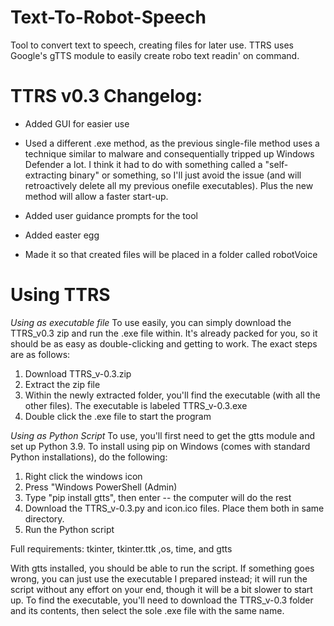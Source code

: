 # Text-To-Robot-Speech
Tool to convert text to speech, creating files for later use. TTRS uses Google's gTTS module to easily create robo text readin' on command.

# TTRS v0.3 Changelog:
- Added GUI for easier use

- Used a different .exe method, as the previous single-file method uses a technique similar to malware and consequentially tripped up Windows Defender a lot.
  I think it had to do with something called a "self-extracting binary" or something, so I'll just avoid the issue (and will retroactively delete all my 
  previous onefile executables). Plus the new method will allow a faster start-up.

- Added user guidance prompts for the tool

- Added easter egg

- Made it so that created files will be placed in a folder called robotVoice


# Using TTRS
*Using as executable file*
To use easily, you can simply download the TTRS_v0.3 zip and run the .exe file within. It's already packed for you, so it should be as easy as double-clicking 
and getting to work. The exact steps are as follows:
1. Download TTRS_v-0.3.zip
2. Extract the zip file
3. Within the newly extracted folder, you'll find the executable (with all the other files). The executable is labeled TTRS_v-0.3.exe
4. Double click the .exe file to start the program

*Using as Python Script*
To use, you'll first need to get the gtts module and set up Python 3.9. To install using pip on Windows (comes with standard Python installations), do the following: 
1. Right click the windows icon
2. Press "Windows PowerShell (Admin)
3. Type "pip install gtts", then enter -- the computer will do the rest
4. Download the TTRS_v-0.3.py and icon.ico files. Place them both in same directory.
5. Run the Python script

Full requirements: tkinter, tkinter.ttk ,os, time, and gtts

With gtts installed, you should be able to run the script. If something goes wrong, you can just use the executable I prepared instead; it will run the script without any effort on your end, though it will be a bit slower to start up. To find the executable, you'll need to download the TTRS_v-0.3 folder and its contents, then select the sole
.exe file with the same name. 
